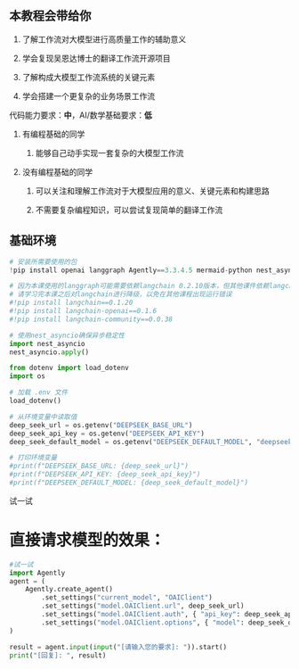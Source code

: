 ## 本教程会带给你

1. 了解工作流对大模型进行高质量工作的辅助意义
    
2. 学会复现吴恩达博士的翻译工作流开源项目
    
3. 了解构成大模型工作流系统的关键元素
    
4. 学会搭建一个更复杂的业务场景工作流


代码能力要求：**中**，AI/数学基础要求：**低**

1. 有编程基础的同学
    
    1. 能够自己动手实现一套复杂的大模型工作流
        
2. 没有编程基础的同学
    
    1. 可以关注和理解工作流对于大模型应用的意义、关键元素和构建思路
        
    2. 不需要复杂编程知识，可以尝试复现简单的翻译工作流
        

  

## 基础环境

```Python
# 安装所需要使用的包
!pip install openai langgraph Agently==3.3.4.5 mermaid-python nest_asyncio

# 因为本课使用的langgraph可能需要依赖langchain 0.2.10版本，但其他课件依赖langchain 0.1.20版本
# 请学习完本课之后对langchain进行降级，以免在其他课程出现运行错误
#!pip install langchain==0.1.20
#!pip install langchain-openai==0.1.6
#!pip install langchain-community==0.0.38
```

```Python
# 使用nest_asyncio确保异步稳定性
import nest_asyncio
nest_asyncio.apply()
```

```Python
from dotenv import load_dotenv
import os

# 加载 .env 文件
load_dotenv()

# 从环境变量中读取值
deep_seek_url = os.getenv("DEEPSEEK_BASE_URL")
deep_seek_api_key = os.getenv("DEEPSEEK_API_KEY")
deep_seek_default_model = os.getenv("DEEPSEEK_DEFAULT_MODEL", "deepseek-chat")

# 打印环境变量
#print(f"DEEPSEEK_BASE_URL: {deep_seek_url}")
#print(f"DEEPSEEK_API_KEY: {deep_seek_api_key}")
#print(f"DEEPSEEK_DEFAULT_MODEL: {deep_seek_default_model}")
```

  

试一试

# 直接请求模型的效果：

```Python
#试一试
import Agently
agent = (
    Agently.create_agent()
        .set_settings("current_model", "OAIClient")
        .set_settings("model.OAIClient.url", deep_seek_url)
        .set_settings("model.OAIClient.auth", { "api_key": deep_seek_api_key })
        .set_settings("model.OAIClient.options", { "model": deep_seek_default_model })
)

result = agent.input(input("[请输入您的要求]: ")).start()
print("[回复]: ", result)
```